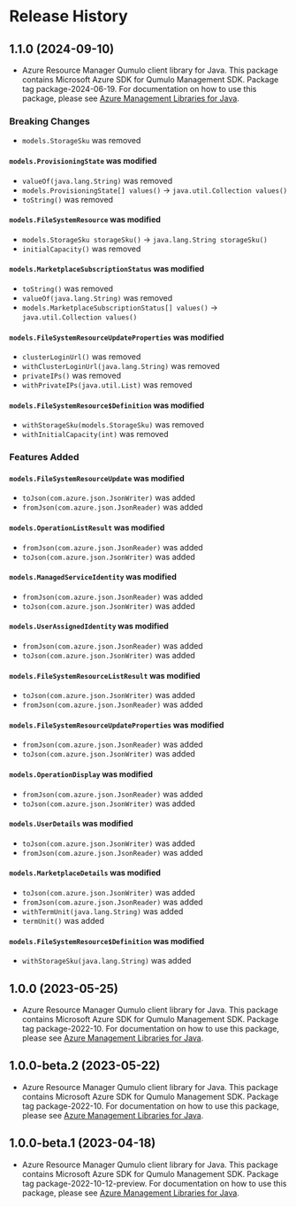 # Release History

## 1.1.0 (2024-09-10)

- Azure Resource Manager Qumulo client library for Java. This package contains Microsoft Azure SDK for Qumulo Management SDK.  Package tag package-2024-06-19. For documentation on how to use this package, please see [Azure Management Libraries for Java](https://aka.ms/azsdk/java/mgmt).

### Breaking Changes

* `models.StorageSku` was removed

#### `models.ProvisioningState` was modified

* `valueOf(java.lang.String)` was removed
* `models.ProvisioningState[] values()` -> `java.util.Collection values()`
* `toString()` was removed

#### `models.FileSystemResource` was modified

* `models.StorageSku storageSku()` -> `java.lang.String storageSku()`
* `initialCapacity()` was removed

#### `models.MarketplaceSubscriptionStatus` was modified

* `toString()` was removed
* `valueOf(java.lang.String)` was removed
* `models.MarketplaceSubscriptionStatus[] values()` -> `java.util.Collection values()`

#### `models.FileSystemResourceUpdateProperties` was modified

* `clusterLoginUrl()` was removed
* `withClusterLoginUrl(java.lang.String)` was removed
* `privateIPs()` was removed
* `withPrivateIPs(java.util.List)` was removed

#### `models.FileSystemResource$Definition` was modified

* `withStorageSku(models.StorageSku)` was removed
* `withInitialCapacity(int)` was removed

### Features Added

#### `models.FileSystemResourceUpdate` was modified

* `toJson(com.azure.json.JsonWriter)` was added
* `fromJson(com.azure.json.JsonReader)` was added

#### `models.OperationListResult` was modified

* `fromJson(com.azure.json.JsonReader)` was added
* `toJson(com.azure.json.JsonWriter)` was added

#### `models.ManagedServiceIdentity` was modified

* `fromJson(com.azure.json.JsonReader)` was added
* `toJson(com.azure.json.JsonWriter)` was added

#### `models.UserAssignedIdentity` was modified

* `fromJson(com.azure.json.JsonReader)` was added
* `toJson(com.azure.json.JsonWriter)` was added

#### `models.FileSystemResourceListResult` was modified

* `toJson(com.azure.json.JsonWriter)` was added
* `fromJson(com.azure.json.JsonReader)` was added

#### `models.FileSystemResourceUpdateProperties` was modified

* `fromJson(com.azure.json.JsonReader)` was added
* `toJson(com.azure.json.JsonWriter)` was added

#### `models.OperationDisplay` was modified

* `fromJson(com.azure.json.JsonReader)` was added
* `toJson(com.azure.json.JsonWriter)` was added

#### `models.UserDetails` was modified

* `toJson(com.azure.json.JsonWriter)` was added
* `fromJson(com.azure.json.JsonReader)` was added

#### `models.MarketplaceDetails` was modified

* `toJson(com.azure.json.JsonWriter)` was added
* `fromJson(com.azure.json.JsonReader)` was added
* `withTermUnit(java.lang.String)` was added
* `termUnit()` was added

#### `models.FileSystemResource$Definition` was modified

* `withStorageSku(java.lang.String)` was added

## 1.0.0 (2023-05-25)

- Azure Resource Manager Qumulo client library for Java. This package contains Microsoft Azure SDK for Qumulo Management SDK.  Package tag package-2022-10. For documentation on how to use this package, please see [Azure Management Libraries for Java](https://aka.ms/azsdk/java/mgmt).

## 1.0.0-beta.2 (2023-05-22)

- Azure Resource Manager Qumulo client library for Java. This package contains Microsoft Azure SDK for Qumulo Management SDK.  Package tag package-2022-10. For documentation on how to use this package, please see [Azure Management Libraries for Java](https://aka.ms/azsdk/java/mgmt).

## 1.0.0-beta.1 (2023-04-18)

- Azure Resource Manager Qumulo client library for Java. This package contains Microsoft Azure SDK for Qumulo Management SDK.  Package tag package-2022-10-12-preview. For documentation on how to use this package, please see [Azure Management Libraries for Java](https://aka.ms/azsdk/java/mgmt).
